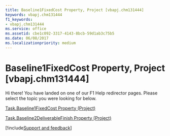 ```yaml
---
title: Baseline1FixedCost Property, Project [vbapj.chm131444]
keywords: vbapj.chm131444
f1_keywords:
- vbapj.chm131444
ms.service: office
ms.assetid: cbe1c092-3317-4143-8bcb-59d1ab3c75b5
ms.date: 06/08/2017
ms.localizationpriority: medium
---
```



# Baseline1FixedCost Property, Project [vbapj.chm131444]

Hi there! You have landed on one of our F1 Help redirector pages. Please select the topic you were looking for below.

[Task.Baseline1FixedCost Property (Project)](https://msdn.microsoft.com/library/a4d9f213-b806-b16e-22d9-03167fd733e1%28Office.15%29.aspx)

[Task.Baseline2DeliverableFinish Property (Project)](https://msdn.microsoft.com/library/3684f5a9-fe99-99b9-3a76-c1f17def82b1%28Office.15%29.aspx)

[!include[Support and feedback](~/includes/feedback-boilerplate.md)]